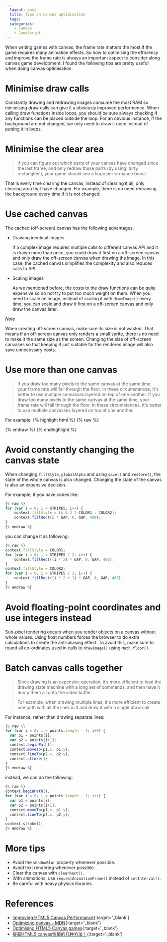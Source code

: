 ```yaml
---
  layout: post
  title: Tips on canvas optimisation
  tags:
  categories:
    - Canvas
    - JavaScript
---
```


When writing games with canvas, the frame rate matters the most if the game
requires many animation effects. So how to optimising the efficiency and
improve the frame rate is always an important aspect to consider along canvas
game development. I found the following tips are pretty usefull when doing
canvas optimisation.


# **Minimise draw calls**

Constantly drawing and redrawing images consume the most RAM so minimising draw
calls can give it a obviously improved performence. When calling draw functions
inside loops, you should be sure always checking if any functions can be placed
outside the loop. For an obvious instance, if the background are not changed, we
only need to draw it once instead of putting it in loops.

# **Minimise the clear area**

> if you can figure out which parts of your canvas have changed since the last frame,
> and only redraw those parts (by using 'dirty rectangles'), your game should see
> a huge performance boost.

That is every time clearing the canvas, instead of clearing it all, only clearing
area that have changed. For example, there is no need redrawing the background
every time if it is not changed.

# **Use cached canvas**

The cached (off-screen) canvas has the following advantages.

- Drawing identical images

  If a complex image requires multiple calls to different canvas API and it is
  drawn more than once, you could draw it first on a off-screen canvas and
  only draw the off-screen canvas when drawing ths image. In this case, the
  cached canvas simplifies the complexity and also reduces calls to API.

- Scaling images

  As we mentioned before, the costs to the draw functions can be quite expensive
  so do not try to put too much weight on them. When you need to scale an image,
  instead of scaling it with `drawImage()` every time, you can scale and draw it
  first on a off-screen canvas and only draw the canvas later.

*Note*

  When creating off-screen canvas, make sure its size is not wasted. That means
  if an off-screen canvas only renders a small sprite, there is no need to make
  it the same size as the screen. Changing the size of off-screen canvases so
  that keeping it just suitable for the rendered image will also save unnecessary
  costs.

# **Use more than one canvas**

> If you draw too many pixels to the same canvas at the same time, your frame rate will fall through the floor. In these circumstances, it's better to use multiple canvasses layered on top of one another. If you draw too many pixels to the same canvas at the same time, your frame rate will fall through the floor. In these circumstances, it's better to use multiple canvasses layered on top of one another.

For example:
{% highlight html %}
{% raw %}
<div id="stage">
  <canvas id="ui-layer" width="480" height="320"></canvas>
  <canvas id="game-layer" width="480" height="320"></canvas>
  <canvas id="background-layer" width="480" height="320"></canvas>
</div>
{% endraw %}
{% endhighlight %}

# **Avoid constantly changing the canvas state**

When changing `fillStyle`, `globalAlpha` and using `save()` and `restore()`,
the state of the whole canvas is also changed. Changing the state of the canvas
is also an expensive decision.

For example, if you have codes like:

```javascript
{% raw %}
for (var i = 0; i < STRIPES; i++) {
    context.fillStyle = (i % 2 ? COLOR1 : COLOR2);
    context.fillRect(i * GAP, 0, GAP, 480);
}
{% endraw %}
```

you can change it as following:

```javascript
{% raw %}
context.fillStyle = COLOR1;
for (var i = 0; i < STRIPES / 2; i++) {
    context.fillRect((i * 2) * GAP, 0, GAP, 480);
}
context.fillStyle = COLOR2;
for (var i = 0; i < STRIPES / 2; i++) {
    context.fillRect((i * 2 + 1) * GAP, 0, GAP, 480);
}
{% endraw %}
```

# **Avoid floating-point coordinates and use integers instead**

Sub-pixel rendering occurs when you render objects on a canvas without whole values.
Using float numbers forces the browser to do extra calculations to create the
anti-aliasing effect. To avoid this, make sure to round all co-ordinates used
in calls to `drawImage()` using `Math.floor()`.

# **Batch canvas calls together**

> Since drawing is an expensive operation, it’s more efficient to load the drawing state machine with a long set of commands, and then have it dump them all onto the video buffer.
>
> For example, when drawing multiple lines, it's more efficient to create one path with all the lines in it and draw it with a single draw call.

For instance, rather than drawing separate lines:

```javascript
{% raw %}
for (var i = 0; i < points.length - 1; i++) {
  var p1 = points[i];
  var p2 = points[i+1];
  context.beginPath();
  context.moveTo(p1.x, p1.y);
  context.lineTo(p2.x, p2.y);
  context.stroke();
}
{% endraw %}
```

instead, we can do the following:

```javascript
{% raw %}
context.beginPath();
for (var i = 0; i < points.length - 1; i++) {
  var p1 = points[i];
  var p2 = points[i+1];
  context.moveTo(p1.x, p1.y);
  context.lineTo(p2.x, p2.y);
}
context.stroke();
{% endraw %}
```

# **More tips**

- Avoid the `shadowBlur` property whenever possible.
- Avoid text rendering whenever possible.
- Clear the canvas with `clearRect()`.
- With animations, use `requestAnimationFrame()` instead of `setInterval()`.
- Be careful with heavy physics libraries.

# **References**
- [Improving HTML5 Canvas Performance](https://www.html5rocks.com/en/tutorials/canvas/performance/){:target='_blank'}
- [Optimizing canvas - MDN](https://developer.mozilla.org/en-US/docs/Web/API/Canvas_API/Tutorial/Optimizing_canvas){:target='_blank'}
- [ Optimising HTML5 Canvas games](https://nicolahibbert.com/optimising-html5-canvas-games/){:target='_blank'}
- [提高HTML5 canvas性能的几种方法！](https://my.oschina.net/aaronzh/blog/132346){:target='_blank'}

